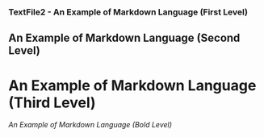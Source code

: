 ### TextFile2 - An Example of Markdown Language (First Level)
## An Example of Markdown Language (Second Level)
# An Example of Markdown Language (Third Level)
*An Example of Markdown Language (Bold Level)*
